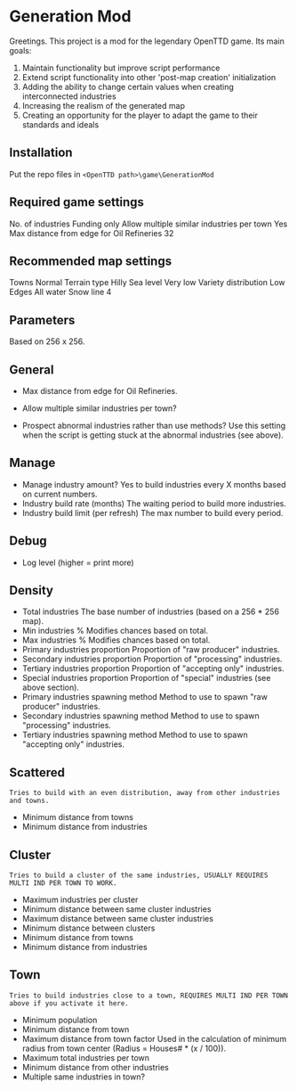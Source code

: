 # Generation Mod
Greetings. This project is a mod for the legendary OpenTTD game. 
Its main goals:
 1) Maintain functionality but improve script performance
 2) Extend script functionality into other 'post-map creation' initialization
 3) Adding the ability to change certain values when creating interconnected industries
 4) Increasing the realism of the generated map
 5) Creating an opportunity for the player to adapt the game to their standards and ideals

## Installation

Put the repo files in `<OpenTTD path>\game\GenerationMod`

## Required game settings

No. of industries				Funding only
Allow multiple similar industries per town	Yes 
Max distance from edge for Oil Refineries 	32 

## Recommended map settings

Towns				Normal
Terrain type			Hilly 
Sea level			Very low
Variety distribution		Low
Edges				All water
Snow line			4

## Parameters

Based on 256 x 256.

## General
- Max distance from edge for Oil Refineries.

- Allow multiple similar industries per town?

- Prospect abnormal industries rather than use methods?
	Use this setting when the script is getting stuck at the abnormal industries (see above).

## Manage
- Manage industry amount?
	Yes to build industries every X months based on current numbers.
- Industry build rate (months)
	The waiting period to build more industries.
- Industry build limit (per refresh)
	The max number to build every period.

## Debug
- Log level (higher = print more)


## Density
- Total industries
	The base number of industries (based on a 256 * 256 map).
- Min industries %
	Modifies chances based on total.
- Max industries %
	Modifies chances based on total.
- Primary industries proportion
	Proportion of "raw producer" industries.
- Secondary industries proportion
	Proportion of "processing" industries.
- Tertiary industries proportion
	Proportion of "accepting only" industries.
- Special industries proportion
	Proportion of "special" industries (see above section).
- Primary industries spawning method
	Method to use to spawn "raw producer" industries.
- Secondary industries spawning method
	Method to use to spawn "processing" industries.
- Tertiary industries spawning method
	Method to use to spawn "accepting only" industries.

## Scattered
	Tries to build with an even distribution, away from other industries and towns.
- Minimum distance from towns
- Minimum distance from industries

## Cluster
	Tries to build a cluster of the same industries, USUALLY REQUIRES 
	MULTI IND PER TOWN TO WORK.
 - Maximum industries per cluster
 - Minimum distance between same cluster industries
 - Maximum distance between same cluster industries
 - Minimum distance between clusters
 - Minimum distance from towns
 - Minimum distance from industries

## Town
	Tries to build industries close to a town, REQUIRES MULTI IND PER TOWN 
	above if you activate it here.
 - Minimum population
 - Minimum distance from town
 - Maximum distance from town factor
 	Used in the calculation of minimum radius from town center (Radius = Houses# * (x / 100)).
 - Maximum total industries per town
 - Minimum distance from other industries
 - Multiple same industries in town?


